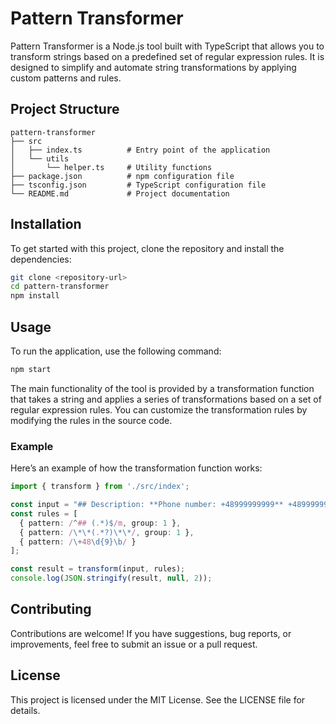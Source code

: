 # Pattern Transformer

Pattern Transformer is a Node.js tool built with TypeScript that allows you to transform strings based on a predefined set of regular expression rules. It is designed to simplify and automate string transformations by applying custom patterns and rules.

## Project Structure

```
pattern-transformer
├── src
│   ├── index.ts          # Entry point of the application
│   └── utils
│       └── helper.ts     # Utility functions
├── package.json          # npm configuration file
├── tsconfig.json         # TypeScript configuration file
└── README.md             # Project documentation
```

## Installation

To get started with this project, clone the repository and install the dependencies:

```bash
git clone <repository-url>
cd pattern-transformer
npm install
```

## Usage

To run the application, use the following command:

```bash
npm start
```

The main functionality of the tool is provided by a transformation function that takes a string and applies a series of transformations based on a set of regular expression rules. You can customize the transformation rules by modifying the rules in the source code.

### Example

Here’s an example of how the transformation function works:

```typescript
import { transform } from './src/index';

const input = "## Description: **Phone number: +48999999999** +48999999999\nData: **some bold text**";
const rules = [
  { pattern: /^## (.*)$/m, group: 1 },
  { pattern: /\*\*(.*?)\*\*/, group: 1 },
  { pattern: /\+48\d{9}\b/ }
];

const result = transform(input, rules);
console.log(JSON.stringify(result, null, 2));
```

## Contributing

Contributions are welcome! If you have suggestions, bug reports, or improvements, feel free to submit an issue or a pull request.

## License

This project is licensed under the MIT License. See the LICENSE file for details.